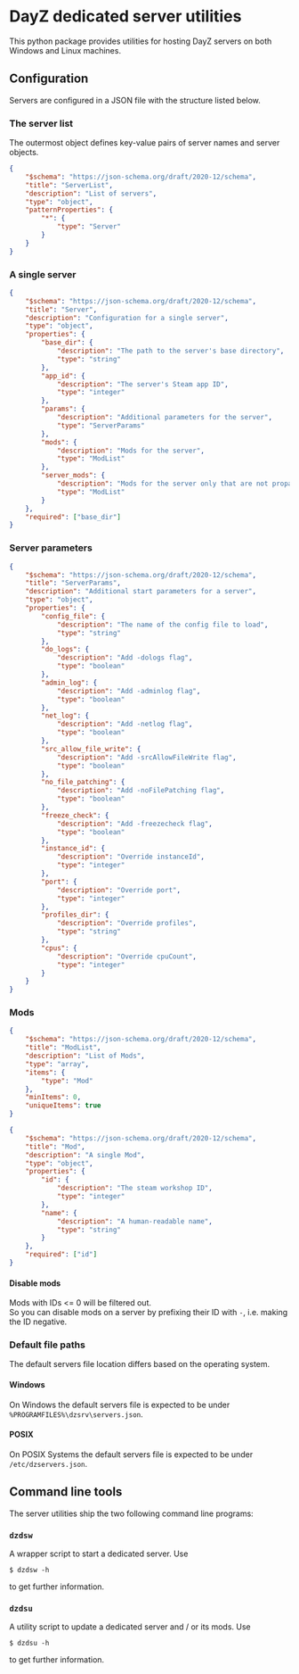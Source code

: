 # DayZ dedicated server utilities
This python package provides utilities for hosting DayZ servers
on both Windows and Linux machines.

## Configuration
Servers are configured in a JSON file with the structure listed below.

### The server list
The outermost object defines key-value pairs of server names and server objects.
```json
{
    "$schema": "https://json-schema.org/draft/2020-12/schema",
    "title": "ServerList",
    "description": "List of servers",
    "type": "object",
    "patternProperties": {
        "*": {
            "type": "Server"
        }
    }
}
```
### A single server
```json
{
    "$schema": "https://json-schema.org/draft/2020-12/schema",
    "title": "Server",
    "description": "Configuration for a single server",
    "type": "object",
    "properties": {
        "base_dir": {
            "description": "The path to the server's base directory",
            "type": "string"
        },
        "app_id": {
            "description": "The server's Steam app ID",
            "type": "integer"
        },
        "params": {
            "description": "Additional parameters for the server",
            "type": "ServerParams"
        },
        "mods": {
            "description": "Mods for the server",
            "type": "ModList"
        },
        "server_mods": {
            "description": "Mods for the server only that are not propagated to clients",
            "type": "ModList"
        }
    },
    "required": ["base_dir"]
}
```
### Server parameters
```json
{
    "$schema": "https://json-schema.org/draft/2020-12/schema",
    "title": "ServerParams",
    "description": "Additional start parameters for a server",
    "type": "object",
    "properties": {
        "config_file": {
            "description": "The name of the config file to load",
            "type": "string"
        },
        "do_logs": {
            "description": "Add -dologs flag",
            "type": "boolean"
        },
        "admin_log": {
            "description": "Add -adminlog flag",
            "type": "boolean"
        },
        "net_log": {
            "description": "Add -netlog flag",
            "type": "boolean"
        },
        "src_allow_file_write": {
            "description": "Add -srcAllowFileWrite flag",
            "type": "boolean"
        },
        "no_file_patching": {
            "description": "Add -noFilePatching flag",
            "type": "boolean"
        },
        "freeze_check": {
            "description": "Add -freezecheck flag",
            "type": "boolean"
        },
        "instance_id": {
            "description": "Override instanceId",
            "type": "integer"
        },
        "port": {
            "description": "Override port",
            "type": "integer"
        },
        "profiles_dir": {
            "description": "Override profiles",
            "type": "string"
        },
        "cpus": {
            "description": "Override cpuCount",
            "type": "integer"
        }
    }
}
```
### Mods
```json
{
    "$schema": "https://json-schema.org/draft/2020-12/schema",
    "title": "ModList",
    "description": "List of Mods",
    "type": "array",
    "items": {
        "type": "Mod"
    },
    "minItems": 0,
    "uniqueItems": true
}
```
```json
{
    "$schema": "https://json-schema.org/draft/2020-12/schema",
    "title": "Mod",
    "description": "A single Mod",
    "type": "object",
    "properties": {
        "id": {
            "description": "The steam workshop ID",
            "type": "integer"
        },
        "name": {
            "description": "A human-readable name",
            "type": "string"
        }
    },
    "required": ["id"]
}
```
#### Disable mods
Mods with IDs <= 0 will be filtered out.  
So you can disable mods on a server by prefixing their ID with `-`,  i.e. making the ID negative.

### Default file paths
The default servers file location differs based on the operating system.
#### Windows
On Windows the default servers file is expected to be under `%PROGRAMFILES%\dzsrv\servers.json`.
#### POSIX
On POSIX Systems the default servers file is expected to be under `/etc/dzservers.json`.

## Command line tools
The server utilities ship the two following command line programs:
### `dzdsw`
A wrapper script to start a dedicated server. Use
```shell
$ dzdsw -h
```
to get further information.
### `dzdsu`
A utility script to update a dedicated server and / or its mods. Use
```shell
$ dzdsu -h
```
to get further information.